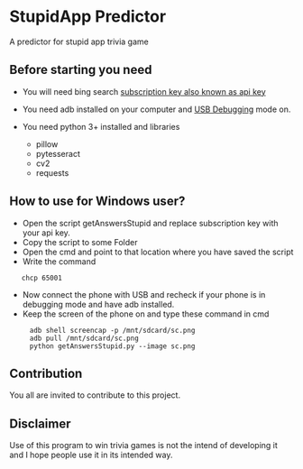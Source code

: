# StupidApp Predictor
A predictor for stupid app trivia game

## Before starting you need
* You will need bing search [subscription key also known as api key](https://azure.microsoft.com/en-us/try/cognitive-services/?api=bing-image-search-api)
* You need adb installed on your computer  and [USB Debugging](http://www.kingoapp.com/root-tutorials/how-to-enable-usb-debugging-mode-on-android.htm) mode on.

* You need python 3+ installed and libraries
  * pillow
  * pytesseract
  * cv2
  * requests
  
  
 ## How to use for Windows user?

 * Open the script getAnswersStupid and replace subscription key with your api key.
 * Copy the script to some Folder
 * Open the cmd and point to that location where you have saved the script
 * Write the command 
 ```
    chcp 65001
 ```
 * Now connect the phone with USB and recheck if your phone is in debugging mode and have adb installed.
 * Keep the screen of the phone on and type these command in cmd
```
     adb shell screencap -p /mnt/sdcard/sc.png
     adb pull /mnt/sdcard/sc.png
     python getAnswersStupid.py --image sc.png
```

 ## Contribution
 
 You all are invited to contribute to this project.
 
 
 ## Disclaimer
 
 Use of this program to win trivia games is not the intend of developing it and I hope people use it in its 
 intended way.

